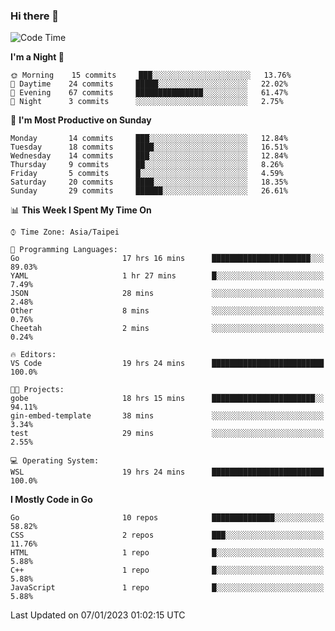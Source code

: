 ### Hi there 👋

<!--START_SECTION:waka-->
![Code Time](http://img.shields.io/badge/Code%20Time-720%20hrs%2010%20mins-blue)

**I'm a Night 🦉** 

```text
🌞 Morning    15 commits     ███░░░░░░░░░░░░░░░░░░░░░░   13.76% 
🌆 Daytime    24 commits     █████░░░░░░░░░░░░░░░░░░░░   22.02% 
🌃 Evening    67 commits     ███████████████░░░░░░░░░░   61.47% 
🌙 Night      3 commits      ░░░░░░░░░░░░░░░░░░░░░░░░░   2.75%

```
📅 **I'm Most Productive on Sunday** 

```text
Monday       14 commits     ███░░░░░░░░░░░░░░░░░░░░░░   12.84% 
Tuesday      18 commits     ████░░░░░░░░░░░░░░░░░░░░░   16.51% 
Wednesday    14 commits     ███░░░░░░░░░░░░░░░░░░░░░░   12.84% 
Thursday     9 commits      ██░░░░░░░░░░░░░░░░░░░░░░░   8.26% 
Friday       5 commits      █░░░░░░░░░░░░░░░░░░░░░░░░   4.59% 
Saturday     20 commits     ████░░░░░░░░░░░░░░░░░░░░░   18.35% 
Sunday       29 commits     ██████░░░░░░░░░░░░░░░░░░░   26.61%

```


📊 **This Week I Spent My Time On** 

```text
⌚︎ Time Zone: Asia/Taipei

💬 Programming Languages: 
Go                       17 hrs 16 mins      ██████████████████████░░░   89.03% 
YAML                     1 hr 27 mins        █░░░░░░░░░░░░░░░░░░░░░░░░   7.49% 
JSON                     28 mins             ░░░░░░░░░░░░░░░░░░░░░░░░░   2.48% 
Other                    8 mins              ░░░░░░░░░░░░░░░░░░░░░░░░░   0.76% 
Cheetah                  2 mins              ░░░░░░░░░░░░░░░░░░░░░░░░░   0.24%

🔥 Editors: 
VS Code                  19 hrs 24 mins      █████████████████████████   100.0%

🐱‍💻 Projects: 
gobe                     18 hrs 15 mins      ███████████████████████░░   94.11% 
gin-embed-template       38 mins             ░░░░░░░░░░░░░░░░░░░░░░░░░   3.34% 
test                     29 mins             ░░░░░░░░░░░░░░░░░░░░░░░░░   2.55%

💻 Operating System: 
WSL                      19 hrs 24 mins      █████████████████████████   100.0%

```

**I Mostly Code in Go** 

```text
Go                       10 repos            ██████████████░░░░░░░░░░░   58.82% 
CSS                      2 repos             ███░░░░░░░░░░░░░░░░░░░░░░   11.76% 
HTML                     1 repo              █░░░░░░░░░░░░░░░░░░░░░░░░   5.88% 
C++                      1 repo              █░░░░░░░░░░░░░░░░░░░░░░░░   5.88% 
JavaScript               1 repo              █░░░░░░░░░░░░░░░░░░░░░░░░   5.88%

```



 Last Updated on 07/01/2023 01:02:15 UTC
<!--END_SECTION:waka-->

<!--
**omegaatt36/omegaatt36** is a ✨ _special_ ✨ repository because its `README.md` (this file) appears on your GitHub profile.

Here are some ideas to get you started:

- 🔭 I’m currently working on ...
- 🌱 I’m currently learning ...
- 👯 I’m looking to collaborate on ...
- 🤔 I’m looking for help with ...
- 💬 Ask me about ...
- 📫 How to reach me: ...
- 😄 Pronouns: ...
- ⚡ Fun fact: ...
-->
